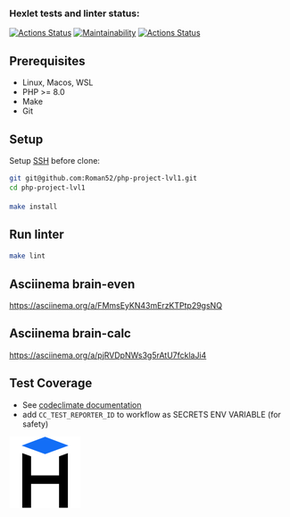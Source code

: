 ### Hexlet tests and linter status:
[![Actions Status](https://github.com/Roman52/php-project-lvl1/workflows/hexlet-check/badge.svg)](https://github.com/Roman52/php-project-lvl1/actions) [![Maintainability](https://api.codeclimate.com/v1/badges/a99a88d28ad37a79dbf6/maintainability)](https://codeclimate.com/github/codeclimate/codeclimate/maintainability)
[![Actions Status](https://github.com/Roman52/php-project-lvl1/workflows/Codesniffer/badge.svg)](https://github.com/Roman52/php-project-lvl1/actions)

## Prerequisites

* Linux, Macos, WSL
* PHP >= 8.0
* Make
* Git

## Setup

Setup [SSH](https://docs.github.com/en/authentication/connecting-to-github-with-ssh) before clone:

```bash
git git@github.com:Roman52/php-project-lvl1.git
cd php-project-lvl1

make install
```

## Run linter

```sh
make lint
```

## Asciinema brain-even
https://asciinema.org/a/FMmsEyKN43mErzKTPtp29gsNQ

## Asciinema brain-calc
https://asciinema.org/a/pjRVDpNWs3g5rAtU7fcklaJi4

## Test Coverage

* See [codeclimate documentation](https://docs.codeclimate.com/docs/configuring-test-coverage)
* add `CC_TEST_REPORTER_ID` to workflow as SECRETS ENV VARIABLE (for safety)

[![Hexlet Ltd. logo](https://raw.githubusercontent.com/Hexlet/assets/master/images/hexlet_logo128.png)](https://hexlet.io/?utm_source=github&utm_medium=link&utm_campaign=php-package)

